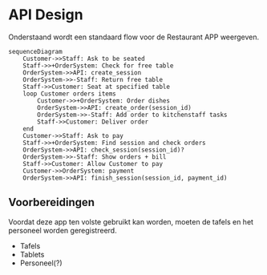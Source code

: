 # API Design


Onderstaand wordt een standaard flow voor de Restaurant APP weergeven.
```mermaid
sequenceDiagram
    Customer->>Staff: Ask to be seated
    Staff->>+OrderSystem: Check for free table
    OrderSystem->>API: create_session
    OrderSystem->>-Staff: Return free table
    Staff->>Customer: Seat at specified table
    loop Customer orders items
        Customer->>+OrderSystem: Order dishes
        OrderSystem->>API: create_order(session_id)
        OrderSystem->>-Staff: Add order to kitchenstaff tasks
        Staff->>Customer: Deliver order
    end
    Customer->>Staff: Ask to pay
    Staff->>+OrderSystem: Find session and check orders
    OrderSystem->>API: check_session(session_id)?
    OrderSystem->>-Staff: Show orders + bill
    Staff->>Customer: Allow Customer to pay
    Customer->>OrderSystem: payment
    OrderSystem->>API: finish_session(session_id, payment_id)

```

## Voorbereidingen
Voordat deze app ten volste gebruikt kan worden, moeten de tafels en het personeel worden geregistreerd. 


* Tafels
* Tablets
* Personeel(?)
